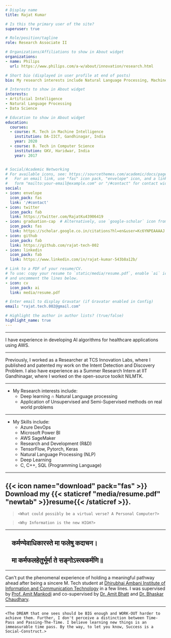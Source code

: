 ```yaml
---
# Display name
title: Rajat Kumar  

# Is this the primary user of the site?
superuser: true

# Role/position/tagline
role: Research Associate II 

# Organizations/Affiliations to show in About widget
organizations:
- name: Philips
  url: https://www.philips.com/a-w/about/innovation/research.html

# Short bio (displayed in user profile at end of posts)
bio: My research interests include Natural Language Processing, Machine Learning and Data Science.

# Interests to show in About widget
interests:
- Artificial Intelligence
- Natural Language Processing
- Data Science

# Education to show in About widget
education:
  courses:
  - course: M. Tech in Machine Intelligence
    institution: DA-IICT, Gandhinagar, India
    year: 2020
  - course: B. Tech in Computer Science 
    institution: GKV, Haridwar, India
    year: 2017


# Social/Academic Networking
# For available icons, see: https://sourcethemes.com/academic/docs/page-builder/#icons
#   For an email link, use "fas" icon pack, "envelope" icon, and a link in the
#   form "mailto:your-email@example.com" or "/#contact" for contact widget.
social:
- icon: envelope
  icon_pack: fas
  link: '/#contact'
- icon: twitter
  icon_pack: fab
  link: https://twitter.com/RajatKu43906419
- icon: graduation-cap  # Alternatively, use `google-scholar` icon from `ai` icon pack
  icon_pack: fas
  link: https://scholar.google.co.in/citations?hl=en&user=Kc6YNPEAAAAJ
- icon: github
  icon_pack: fab
  link: https://github.com/rajat-tech-002
- icon: linkedin
  icon_pack: fab
  link: https://www.linkedin.com/in/rajat-kumar-543b8a12b/

# Link to a PDF of your resume/CV.
# To use: copy your resume to `static/media/resume.pdf`, enable `ai` icons in `params.toml`, 
# and uncomment the lines below.
- icon: cv
  icon_pack: ai
  link: media/resume.pdf

# Enter email to display Gravatar (if Gravatar enabled in Config)
email: "rajat.tech.002@gmail.com"

# Highlight the author in author lists? (true/false)
highlight_name: true
---
```

---


I have experience in developing AI algorithms for healthcare applications using AWS. 

---
Previously, I worked as a Researcher at TCS Innovation Labs, where I published and patented my work on the Intent Detection and Discovery Problem. I also have experience as a Summer Research Intern at IIT Gandhinagar, where I worked on the open-source toolkit NILMTK.

---

* My Research interests include:
  * Deep learning ∩ Natural Language processing 
  * Application of Unsupervised and Semi-Supervised methods on real world problems
  




---

* My Skills include:
  * Azure DevOps
  * Microsoft Power BI
  * AWS SageMaker
  * Research and Development (R&D)
  * TensorFlow, Pytorch, Keras
  * Natural Language Processing (NLP)
  * Deep Learning
  * C, C++, SQL (Programming Language) 
  



---
{{< icon name="download" pack="fas" >}} Download my {{< staticref "media/resume.pdf" "newtab" >}}resume{{< /staticref >}}.
---

>`<What could possibly be a virtual verse? A Personal Computer?>`

>`<Why Information is the new HIGH?>`
---
## &nbsp;&nbsp;&nbsp;&nbsp;**कर्मण्येवाधिकारस्ते मा फलेषु कदाचन।**

## &nbsp;&nbsp;&nbsp;&nbsp;**मा कर्मफलहेतुर्भूर्मा ते सङ्गोऽस्त्वकर्मणि॥**
---

Can't put the phenomenal experience of holding a meaningful pathway ahead after being a sincere M. Tech student at [Dhirubhai Ambani Institute of Information and Communication Technology](https://www.daiict.ac.in/) in a few lines. I was supervised by [Prof. Amit Mankodi](https://www.daiict.ac.in/profile/amit-mankodi/) and co-supervised by [Dr. Amit Bhatt](https://www.daiict.ac.in/profile/amit-bhatt/) and [Dr. Bhaskar Chaudhary](https://www.daiict.ac.in/profile/bhaskar-chaudhury/). 


---

`<The DREAM that one sees should be BIG enough and WORK-OUT harder to achieve them. Further, I don't perceive a distinction between Time-Pass and Passing-The-Time. I believe learning new things is an immeasurable time pass. By the way, to let you know, Success is a Social-Construct.>`

